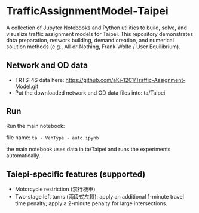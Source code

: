 # TrafficAssignmentModel‑Taipei

A collection of Jupyter Notebooks and Python utilities to build, solve, and visualize traffic assignment models for Taipei. This repository demonstrates data preparation, network building, demand creation, and numerical solution methods (e.g., All‑or‑Nothing, Frank‑Wolfe / User Equilibrium).

## Network and OD data
- TRTS-4S data here: https://github.com/aKi-1201/Traffic-Assignment-Model.git 
- Put the downloaded network and OD data files into: ta/Taipei

## Run
Run the main notebook:

   file name: `ta - VehType - auto.ipynb`

the main notebook uses data in ta/Taipei and runs the experiments automatically.

## Taiepi-specific features (supported)
- Motorcycle restriction (禁行機車)
- Two-stage left turns (兩段式左轉): apply an additional 1-minute travel time penalty; apply a 2-minute penalty for large intersections.
